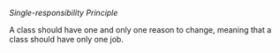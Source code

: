 *Single-responsibility Principle*

A class should have one and only one reason to change, meaning that a class should have only one job.